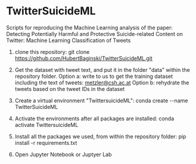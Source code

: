 # TwitterSuicideML

Scripts for reproducing the Machine Learning analysis of the paper: Detecting Potentially Harmful and Protective Suicide-related Content on Twitter: Machine Learning Classification of Tweets

1. clone this repository: 
git clone https://github.com/HubertBaginski/TwitterSuicideML.git

2. Get the dataset with tweet text, and put it in the folder "data" within the repository folder.
Option a: write to us to get the training dataset including the text of tweets: metzler@csh.ac.at
Option b: rehydrate the tweets based on the tweet IDs in the dataset 

3. Create a virtual environment "TwittersuicideML":
conda create --name TwitterSuicideML

4. Activate the environments after all packages are installed: 
conda activate TwittersuicideML

5. Install all the packages we used, from within the repository folder:
pip install -r requirements.txt

6. Open Jupyter Notebook or Juptyer Lab


